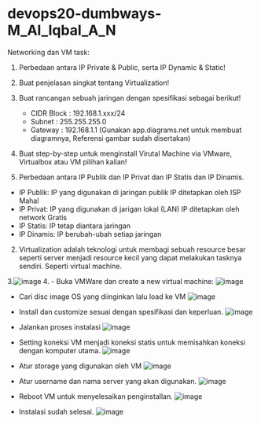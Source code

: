 # devops20-dumbways-M_Al_Iqbal_A_N
Networking dan VM task:
1. Perbedaan antara IP Private & Public, serta IP Dynamic & Static!
2. Buat penjelasan singkat tentang Virtualization!
3. Buat rancangan sebuah jaringan dengan spesifikasi sebagai berikut!
      - CIDR Block : 192.168.1.xxx/24
      - Subnet : 255.255.255.0
      - Gateway : 192.168.1.1
(Gunakan app.diagrams.net untuk membuat diagramnya, Referensi gambar sudah disertakan)
4. Buat step-by-step untuk menginstall Virutal Machine via VMware, Virtualbox atau VM pilihan kalian!

1.	Perbedaan antara IP Publik dan IP Privat dan IP Statis dan IP Dinamis.
-	IP Publik: 
IP yang digunakan di jaringan publik
IP ditetapkan oleh ISP
Mahal
-	IP Privat:
IP yang digunakan di jarigan lokal (LAN)
	IP ditetapkan oleh network
	Gratis
-	IP Statis:
IP tetap diantara jaringan
-	IP Dinamis:
IP berubah-ubah setiap jaringan

2.	Virtualization adalah teknologi untuk membagi sebuah resource besar seperti server menjadi resource kecil yang dapat melakukan tasknya sendiri. Seperti virtual machine.

3.![image](https://github.com/IqbalDV/devops20-dumbways-M_Al_Iqbal_A_N/assets/164293632/87ad5f8c-6886-466e-9a07-85ff4b7d1b71)
4.	- 	Buka VMWare dan create a new virtual machine:
 ![image](https://github.com/IqbalDV/devops20-dumbways-M_Al_Iqbal_A_N/assets/164293632/2d9cdb0d-d9de-444d-9027-57adbf7ee2a1)

-	Cari disc image OS yang diinginkan lalu load ke VM
  ![image](https://github.com/IqbalDV/devops20-dumbways-M_Al_Iqbal_A_N/assets/164293632/7842c717-1c9e-4e49-8cc5-4010208a85e7)

-	Install dan customize sesuai dengan spesifikasi dan keperluan.
![image](https://github.com/IqbalDV/devops20-dumbways-M_Al_Iqbal_A_N/assets/164293632/0f8fe9a6-0fda-4289-afbe-037de7fecdcb)
 
-	Jalankan proses instalasi
 ![image](https://github.com/IqbalDV/devops20-dumbways-M_Al_Iqbal_A_N/assets/164293632/c650d98b-a5ab-4380-aa82-8ee4e5a0f081)

-	Setting koneksi VM menjadi koneksi statis untuk memisahkan koneksi dengan komputer utama.
![image](https://github.com/IqbalDV/devops20-dumbways-M_Al_Iqbal_A_N/assets/164293632/bd78cb1e-1f33-4257-8133-dcfa3de72b77)

-	Atur storage yang digunakan oleh VM
![image](https://github.com/IqbalDV/devops20-dumbways-M_Al_Iqbal_A_N/assets/164293632/d0dec6f7-97de-4785-b266-e2fd84499841)
 
-	Atur username dan nama server yang akan digunakan.
 ![image](https://github.com/IqbalDV/devops20-dumbways-M_Al_Iqbal_A_N/assets/164293632/db79ea40-d600-4364-882b-1c15e2d72d6c)

-	Reboot VM untuk menyelesaikan penginstallan.
 ![image](https://github.com/IqbalDV/devops20-dumbways-M_Al_Iqbal_A_N/assets/164293632/1245c94b-8bfb-412a-b701-cb6fb87c1626)

-	Instalasi sudah selesai.
 ![image](https://github.com/IqbalDV/devops20-dumbways-M_Al_Iqbal_A_N/assets/164293632/d141f2a7-3afe-4a09-8e35-8dbaa4d00ef0)



